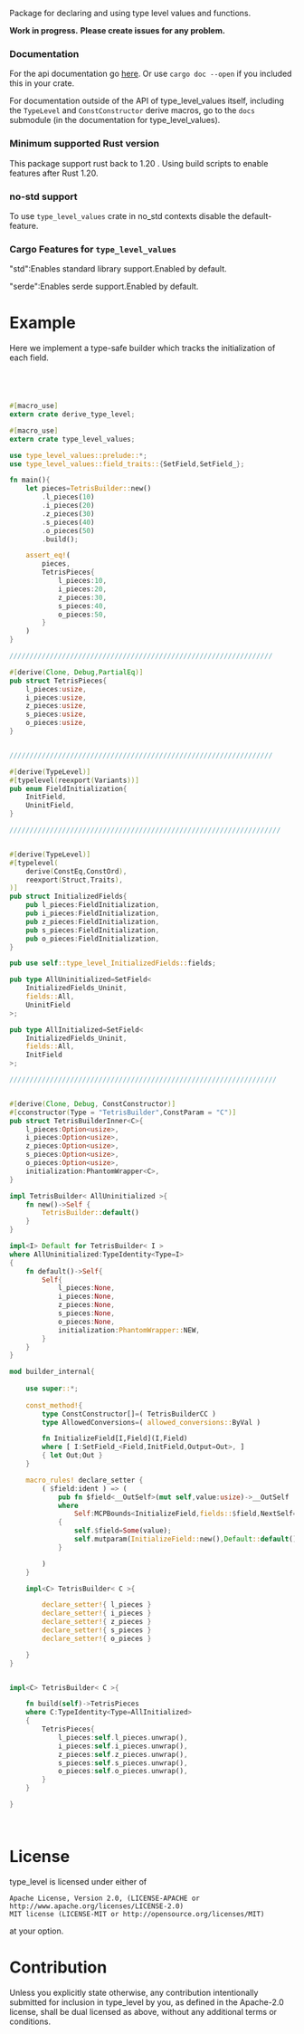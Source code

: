 Package for declaring and using type level values and functions.

**Work in progress.**
**Please create issues for any problem.**

### Documentation

For the api documentation go [here](https://docs.rs/type_level_values/).
Or use `cargo doc --open` if you included this in your crate.

For documentation outside of the API of type_level_values itself,
including the `TypeLevel` and `ConstConstructor` derive macros,
go to the `docs` submodule (in the documentation for type_level_values).


### Minimum supported Rust version

This package support rust back to 1.20 .
Using build scripts to enable features after Rust 1.20.

### no-std support

To use `type_level_values` crate in no_std contexts disable the default-feature.

### Cargo Features for `type_level_values`

"std":Enables standard library support.Enabled by default.

"serde":Enables serde support.Enabled by default.


# Example 

Here we implement a type-safe builder which tracks the initialization of each field.

```rust




#[macro_use]
extern crate derive_type_level;

#[macro_use]
extern crate type_level_values;

use type_level_values::prelude::*;
use type_level_values::field_traits::{SetField,SetField_};

fn main(){    
    let pieces=TetrisBuilder::new()
        .l_pieces(10)
        .i_pieces(20)
        .z_pieces(30)
        .s_pieces(40)
        .o_pieces(50)
        .build();

    assert_eq!(
        pieces,
        TetrisPieces{
            l_pieces:10,
            i_pieces:20,
            z_pieces:30,
            s_pieces:40,
            o_pieces:50,
        }
    )
}

/////////////////////////////////////////////////////////////////

#[derive(Clone, Debug,PartialEq)]
pub struct TetrisPieces{
    l_pieces:usize,
    i_pieces:usize,
    z_pieces:usize,
    s_pieces:usize,
    o_pieces:usize,
}


/////////////////////////////////////////////////////////////////

#[derive(TypeLevel)]
#[typelevel(reexport(Variants))]
pub enum FieldInitialization{
    InitField,
    UninitField,
}

///////////////////////////////////////////////////////////////////


#[derive(TypeLevel)]
#[typelevel(
    derive(ConstEq,ConstOrd),
    reexport(Struct,Traits),
)]
pub struct InitializedFields{
    pub l_pieces:FieldInitialization,
    pub i_pieces:FieldInitialization,
    pub z_pieces:FieldInitialization,
    pub s_pieces:FieldInitialization,
    pub o_pieces:FieldInitialization,
}

pub use self::type_level_InitializedFields::fields;

pub type AllUninitialized=SetField<
    InitializedFields_Uninit,
    fields::All,
    UninitField
>;

pub type AllInitialized=SetField<
    InitializedFields_Uninit,
    fields::All,
    InitField
>;

//////////////////////////////////////////////////////////////////


#[derive(Clone, Debug, ConstConstructor)]
#[cconstructor(Type = "TetrisBuilder",ConstParam = "C")]
pub struct TetrisBuilderInner<C>{
    l_pieces:Option<usize>,
    i_pieces:Option<usize>,
    z_pieces:Option<usize>,
    s_pieces:Option<usize>,
    o_pieces:Option<usize>,
    initialization:PhantomWrapper<C>,
}

impl TetrisBuilder< AllUninitialized >{
    fn new()->Self {
        TetrisBuilder::default()
    }
}

impl<I> Default for TetrisBuilder< I >
where AllUninitialized:TypeIdentity<Type=I>
{
    fn default()->Self{
        Self{
            l_pieces:None,
            i_pieces:None,
            z_pieces:None,
            s_pieces:None,
            o_pieces:None,
            initialization:PhantomWrapper::NEW,
        }
    }
}

mod builder_internal{
    
    use super::*;
    
    const_method!{
        type ConstConstructor[]=( TetrisBuilderCC )
        type AllowedConversions=( allowed_conversions::ByVal )

        fn InitializeField[I,Field](I,Field)
        where [ I:SetField_<Field,InitField,Output=Out>, ]
        { let Out;Out }
    }

    macro_rules! declare_setter {
        ( $field:ident ) => (
            pub fn $field<__OutSelf>(mut self,value:usize)->__OutSelf
            where 
                Self:MCPBounds<InitializeField,fields::$field,NextSelf=__OutSelf>
            {
                self.$field=Some(value);
                self.mutparam(InitializeField::new(),Default::default())
            }

        )
    }

    impl<C> TetrisBuilder< C >{

        declare_setter!{ l_pieces }
        declare_setter!{ i_pieces }
        declare_setter!{ z_pieces }
        declare_setter!{ s_pieces }
        declare_setter!{ o_pieces }

    }
}


impl<C> TetrisBuilder< C >{

    fn build(self)->TetrisPieces
    where C:TypeIdentity<Type=AllInitialized>
    {
        TetrisPieces{
            l_pieces:self.l_pieces.unwrap(),
            i_pieces:self.i_pieces.unwrap(),
            z_pieces:self.z_pieces.unwrap(),
            s_pieces:self.s_pieces.unwrap(),
            o_pieces:self.o_pieces.unwrap(),
        }
    }

}




```


# License

type_level is licensed under either of

    Apache License, Version 2.0, (LICENSE-APACHE or http://www.apache.org/licenses/LICENSE-2.0)
    MIT license (LICENSE-MIT or http://opensource.org/licenses/MIT)

at your option.

# Contribution

Unless you explicitly state otherwise, any contribution intentionally submitted for inclusion in type_level by you, as defined in the Apache-2.0 license, shall be dual licensed as above, without any additional terms or conditions.
